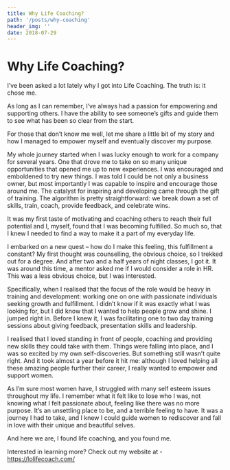 ```yaml
---
title: Why Life Coaching?
path: '/posts/why-coaching'
header_img: ''
date: 2018-07-29
---
```


# Why Life Coaching?

I’ve been asked a lot lately why I got into Life Coaching. The truth is: it chose me.

As long as I can remember, I’ve always had a passion for empowering and supporting others. I have the ability to see someone’s gifts and guide them to see what  has been so clear from the start.

For those that don’t know me well, let me share a little bit of my story  and how I managed to empower myself  and eventually discover my purpose.

My whole journey started when I was lucky enough to work for a company for several years. One that drove me to take on so many unique opportunities that opened me up to new experiences. I was encouraged and emboldened to try new things. I was told I could be not only a business owner, but most importantly I was capable to inspire and encourage those around me. The catalyst for inspiring and developing came through the gift of training. The algorithm is pretty straightforward: we break down a set of skills, train, coach, provide feedback, and celebrate wins.

It was my first taste of motivating and coaching others to reach their full potential and I, myself, found that I was becoming fulfilled. So much so, that I knew I needed to find a way to make it a part of  my everyday life.

I embarked on a new quest – how do I make this feeling, this fulfillment a constant? My first thought was counselling, the obvious choice, so I trekked out for a degree. And after two and a half years of night classes, I got it. It was around this time, a mentor asked me if I would consider a  role in HR. This was a less obvious choice, but I was interested.

Specifically, when I realised that the focus of the role would be heavy in training and development: working one on one with passionate individuals seeking growth and fulfillment. I didn’t know if it was exactly what I was looking for, but I did know that I wanted to help people grow and shine. I jumped right in. Before I knew it, I was facilitating one to two day training sessions about giving feedback, presentation skills and leadership.

I realised that I loved standing in front of people, coaching and providing new skills they could take with them. Things were falling into place, and I was so excited by my own self-discoveries. But something still wasn’t quite right. And it took almost a year before it hit me: although I loved helping all these amazing people further their career, I really wanted to empower and support women.

As I’m sure most women have, I struggled with many self esteem issues throughout my life. I remember what it felt like to lose who I was, not knowing what I felt passionate about, feeling like there was no more purpose. It’s an unsettling place to be, and a terrible feeling to have. It was a journey I had to take, and I knew I could guide women to rediscover and fall in love with their unique and beautiful selves.

And here we are, I found life coaching, and you found me.

Interested in learning more? Check out my website at - https://lolifecoach.com/
